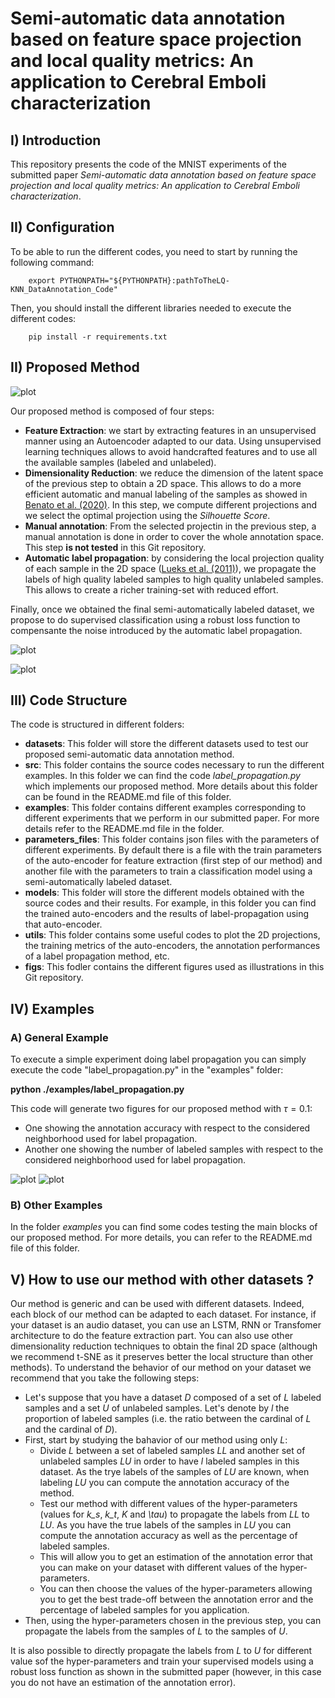 # Semi-automatic data annotation based on feature space projection and local quality metrics: An application to Cerebral Emboli characterization

## I) Introduction

This repository presents the code of the MNIST experiments of the submitted paper *Semi-automatic data annotation based on feature space projection and local quality metrics: An application to Cerebral Emboli characterization*.

## II) Configuration

To be able to run the different codes, you need to start by running the following command:

        export PYTHONPATH="${PYTHONPATH}:pathToTheLQ-KNN_DataAnnotation_Code"

Then, you should install the different libraries needed to execute the different codes:

        pip install -r requirements.txt


## II) Proposed Method

![plot](./figs/DataAnnotationMethod.png)

Our proposed method is composed of four steps:
* **Feature Extraction**:  we start by extracting features in an unsupervised manner using an Autoencoder adapted to our data. Using unsupervised learning techniques allows to avoid handcrafted features and to use all the available samples (labeled and unlabeled).
* **Dimensionality Reduction**: we reduce the dimension of the latent space of the previous step to obtain a 2D space. This allows to do a more efficient automatic and manual labeling of the samples as showed in [Benato et al. (2020)](
https://doi.org/10.1016/j.patcog.2020.107612). In this step, we compute different projections and we select the optimal projection using the *Silhouette Score*.
* **Manual annotation**: From the selected projectin in the previous step, a manual annotation is done in order to cover the whole annotation space. This step **is not tested** in this Git repository.
* **Automatic label propagation**: by considering the local projection quality of each sample in the 2D space ([Lueks et al. (2011)](https://arxiv.org/abs/1110.3917)), we propagate the labels of high quality labeled samples to high quality unlabeled samples. This allows to create a richer training-set with reduced effort.

Finally, once we obtained the final semi-automatically labeled dataset, we propose to do supervised classification using a robust loss function to compensante the noise introduced by the automatic label propagation.


![plot](./figs/DimensionalityReduction.png)


![plot](./figs/LQ-KNN_Principle.gif)

## III) Code Structure

The code is structured in different folders:
* **datasets**: This folder will store the different datasets used to test our proposed semi-automatic data annotation method.
* **src**: This folder contains the source codes necessary to run the different examples. In this folder we can find the code *label_propagation.py* which implements our proposed method. More details about this folder can be found in the README.md file of this folder.
* **examples**: This folder contains different examples corresponding to different experiments that we perform in our submitted paper. For more details refer to the README.md file in the folder.
* **parameters_files**: This folder contains json files with the parameters of different experiments. By default there is a file with the train parameters of the auto-encoder for feature extraction (first step of our method) and another file with the parameters to train a classification model using a semi-automatically labeled dataset.
* **models**: This folder will store the different models obtained with the source codes and their results. For example, in this folder you can find the trained auto-encoders and the results of label-propagation using that auto-encoder.
* **utils**: This folder contains some useful codes to plot the 2D projections, the training  metrics of the auto-encoders, the annotation performances of a label propagation method, etc.
* **figs**: This fodler contains the different figures used as illustrations in this Git repository.

## IV) Examples

### A) General Example

To execute a simple experiment doing label propagation you can simply execute the code "label_propagation.py" in the "examples" folder:

**python ./examples/label_propagation.py**

This code will generate two figures for our proposed method with $\tau=0.1$:
*  One showing the annotation accuracy with respect to the considered neighborhood used for label propagation.
*  Another one showing the number of labeled samples with respect to the considered neighborhood used for label propagation.

![plot](./figs/LabelPropagationExample/annotation_accuracy.png)
![plot](./figs/LabelPropagationExample/nb_labeled_samples.png)

### B) Other Examples

In the folder *examples* you can find some codes testing the main blocks of our proposed method. For more details, you can refer to the README.md file of this folder.

## V) How to use our method with other datasets ?

Our method is generic and can be used with different datasets. Indeed, each block of our method can be adapted to each dataset. For instance, if your dataset is an audio dataset, you can use an LSTM, RNN or Transfomer architecture to do the feature extraction part. You can also use other dimensionality reduction techniques to obtain the final 2D space (although we recommend t-SNE as it preserves better the local structure than other methods).
To understand the behavior of our method on your dataset we recommend that you take the following steps:
* Let's suppose that you have a dataset *D* composed of a set of *L* labeled samples and a set *U* of unlabeled samples. Let's denote by *l* the proportion of labeled samples (i.e. the ratio between the cardinal of *L* and the cardinal of *D*).
* First, start by studying the bahavior of our method using only *L*:
    - Divide *L* between a set of labeled samples *LL* and another set of unlabeled samples *LU* in order to have *l* labeled samples in this dataset. As the trye labels of the samples of *LU* are known, when labeling *LU* you can compute the annotation accuracy of the method.
    - Test our method with different values of the hyper-parameters (values for *k_s*, *k_t*, *K* and *\tau*) to propagate the labels from *LL* to *LU*. As you have the true labels of the samples in *LU* you can compute the annotation accuracy as well as the percentage of labeled samples.
    - This will allow you to get an estimation of the annotation error that you can make on your dataset with different values of the hyper-parameters. 
    - You can then choose the values of the hyper-parameters allowing you to get the best trade-off between the annotation error and the percentage of labeled samples for you application.
* Then, using the hyper-parameters chosen in the previous step, you can propagate the labels from the samples of *L* to the samples of *U*.

It is also possible to directly propagate the labels from *L* to *U* for different value sof the hyper-parameters and train your supervised models using a robust loss function as shown in the submitted paper (however, in this case you do not have an estimation of the annotation error).
